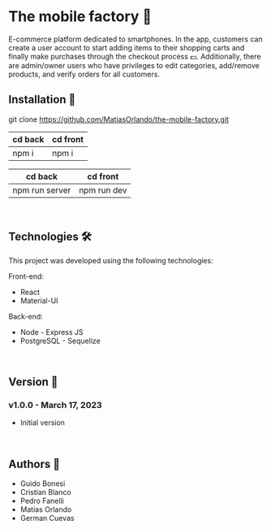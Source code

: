 # The mobile factory :iphone:

E-commerce platform dedicated to smartphones. In the app, customers can create a user account to start adding items to their shopping carts and finally make purchases through the checkout process 💵. Additionally, there are admin/owner users who have privileges to edit categories, add/remove products, and verify orders for all customers.


## Installation :hammer:

git clone https://github.com/MatiasOrlando/the-mobile-factory.git

cd back | cd front
--------|---------
npm i   | npm i

cd back     | cd front
------------|---------
npm run server | npm run dev


<br>

## Technologies 🛠️

This project was developed using the following technologies:

Front-end:

<ul>
<li>React</li>
<li>Material-UI</li>
</ul>

Back-end:

<ul>
<li>Node - Express JS</li>
<li>PostgreSQL - Sequelize</li>
</ul>

<br>

## Version :pencil:

### v1.0.0 - March 17, 2023
* Initial version

<br>

## Authors :rocket:

* Guido Bonesi
* Cristian Blanco
* Pedro Fanelli
* Matias Orlando
* German Cuevas 
